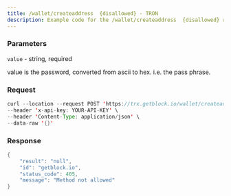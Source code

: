 ```yaml
---
title: /wallet/createaddress  {disallowed} - TRON
description: Example code for the /wallet/createaddress  {disallowed} rest method. Сomplete guide on how to use /wallet/createaddress  {disallowed} rest in GetBlock.io Web3 documentation.
---
```


### Parameters


`value` - string, required

value is the password, converted from ascii to hex. i.e. the pass
phrase.

### Request

``` java
curl --location --request POST 'https://trx.getblock.io/wallet/createaddress' \
--header 'x-api-key: YOUR-API-KEY' \
--header 'Content-Type: application/json' \
--data-raw '{}'
```

###  Response

``` java
{
    "result": "null",
    "id": "getblock.io",
    "status_code": 405,
    "message": "Method not allowed"
}
```


